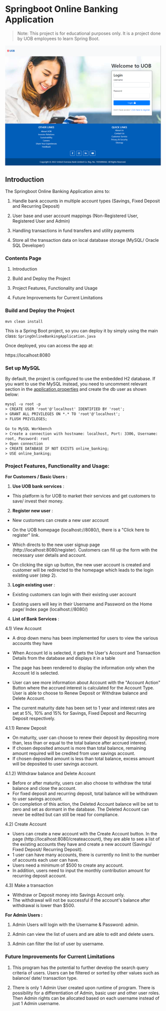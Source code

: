 # Springboot Online Banking Application

>Note: This project is for educational purposes only. It is a project done by UOB employees to learn Spring Boot.

![Application Image](https://github.com/wjlingg/springonlinebanking/blob/main/src/main/resources/static/images/application.png)

## Introduction
The Springboot Online Banking Application aims to:

1) Handle bank accounts in multiple account types (Savings, Fixed Deposit and Recurring Deposit)

2) User base and user account mappings (Non-Registered User, Registered User and Admin)

3) Handling transactions in fund transfers and utility payments

4) Store all the transaction data on local database storage (MySQL/ Oracle SQL Developer)

### Contents Page

1) Introduction

2) Build and Deploy the Project

3) Project Features, Functionality and Usage

4) Future Improvements for Current Limitations

### Build and Deploy the Project
```
mvn clean install
```

This is a Spring Boot project, so you can deploy it by simply using the main class: `SpringOnlineBankingApplication.java`

Once deployed, you can access the app at:

https://localhost:8080

### Set up MySQL

By default, the project is configured to use the embedded H2 database.
If you want to use the MySQL instead, you need to uncomment relevant section in the [application.properties](src/main/resources/application.properties) and create the db user as shown below:
```
mysql -u root -p 
> CREATE USER 'root'@'localhost' IDENTIFIED BY 'root';
> GRANT ALL PRIVILEGES ON *.* TO 'root'@'localhost';
> FLUSH PRIVILEGES;

Go to MySQL Workbench
> Create a connection with hostname: localhost, Port: 3306, Username: root, Password: root
> Open connection
> CREATE DATABASE IF NOT EXISTS online_banking;
> USE online_banking;
```

### Project Features, Functionality and Usage:

**For Customers / Basic Users :**

1) **Use UOB bank services** :
- This platform is for UOB to market their services and get customers to save/ invest their money.
  <br>

2) **Register new user** :
- New customers can create a new user account

- On the UOB homepage (localhost://8080/), there is a "Click here to register" link.

- Which directs to the new user signup page (http://localhost:8080/register). Customers can fill up the form with the necessary user details and account.

- On clicking the sign up button, the new user account is created and customer will be redirected to the homepage which leads to the login existing user (step 2).

3) **Login existing user** :
- Existing customers can login with their existing user account

- Existing users will key in their Username and Password on the Home page/ Index page (localhost://8080/)

4) **List of Bank Services** :
   <br>

4.1) View Account
- A drop down menu has been implemented for users to view the various accounts they have

- When Account Id is selected, it gets the User's Account and Transaction Details from the database and displays it in a table

- The page has been rendered to display the information only when the Account Id is selected.

- User can see more information about Account with the "Account Action" Button where the accrued interest is calculated for the Account Type. User is able to choose to Renew Deposit or Withdraw balance and Delete Account.

- The current maturity date has been set to 1 year and interest rates are set at 5%, 10% and 15% for Savings, Fixed Deposit and Recurring Deposit respectively.

4.1.1) Renew Deposit
- On maturity, user can choose to renew their deposit by depositing more than, less than or equal to the total balance after accrued interest. 
- If chosen deposited amount is more than total balance, remaining amount required will be credited from user savings account.
- If chosen deposited amount is less than total balance, excess amount will be deposited to user savings account.

4.1.2) Withdraw balance and Delete Account
- Before or after maturity, users can also choose to withdraw the total balance and close the account.
- For fixed deposit and recurring deposit, total balance will be withdrawn to user savings account.
- On completion of this action, the Deleted Account balance will be set to zero and set as dormant in the database. The Deleted Account can never be edited but can still be read for compliance.
  <br>

4.2) Create Account
- Users can create a new account with the Create Account button. In the page (http://localhost:8080/createaccount), they are able to see a list of the existing accounts they have and create a new account (Savings/ Fixed Deposit/ Recurring Deposit).
- 1 user can have many accounts, there is currently no limit to the number of accounts each user can have.
- Users need a minimum of $500 to create any account.
- In addition, users need to input the monthly contribution amount for recurring deposit account.
  <br>

4.3) Make a transaction
- Withdraw or Deposit money into Savings Account only.
- The withdrawal will not be successful if the account's balance after withdrawal is lower than $500.

**For Admin Users :**

1) Admin Users will login with the Username & Password: admin.

2) Admin can view the list of users and are able to edit and delete users.

3) Admin can filter the list of user by username.

### Future Improvements for Current Limitations

1) This program has the potential to further develop the search query criteria of users. Users can be filtered or sorted by other values such as balance/ date/ transaction type.

2) There is only 1 Admin User created upon runtime of program. There is possibility for a differentiation of Admin, basic user and other user roles. Then Admin rights can be allocated based on each username instead of just 1 Admin username.
